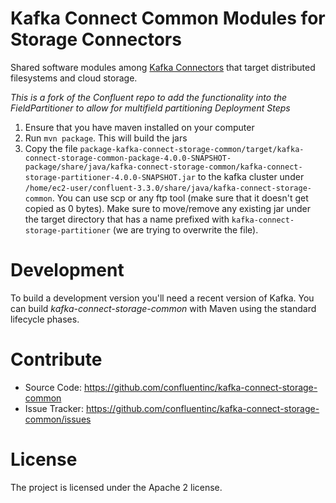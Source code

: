 # Kafka Connect Common Modules for Storage Connectors
Shared software modules among [Kafka Connectors](http://kafka.apache.org/documentation.html#connect) that target distributed filesystems and cloud storage.

*This is a fork of the Confluent repo to add the functionality into the FieldPartitioner to allow for multifield partitioning*
*Deployment Steps*
1. Ensure that you have maven installed on your computer
2. Run `mvn package`.  This will build the jars
3. Copy the file `package-kafka-connect-storage-common/target/kafka-connect-storage-common-package-4.0.0-SNAPSHOT-package/share/java/kafka-connect-storage-common/kafka-connect-storage-partitioner-4.0.0-SNAPSHOT.jar` to the kafka cluster under `/home/ec2-user/confluent-3.3.0/share/java/kafka-connect-storage-common`.  You can use scp or any ftp tool (make sure that it doesn't get copied as 0 bytes).  Make sure to move/remove any existing jar under the target directory that has a name prefixed with `kafka-connect-storage-partitioner` (we are trying to overwrite the file).

# Development

To build a development version you'll need a recent version of Kafka. You can build
*kafka-connect-storage-common* with Maven using the standard lifecycle phases.


# Contribute

- Source Code: https://github.com/confluentinc/kafka-connect-storage-common
- Issue Tracker: https://github.com/confluentinc/kafka-connect-storage-common/issues


# License

The project is licensed under the Apache 2 license.
